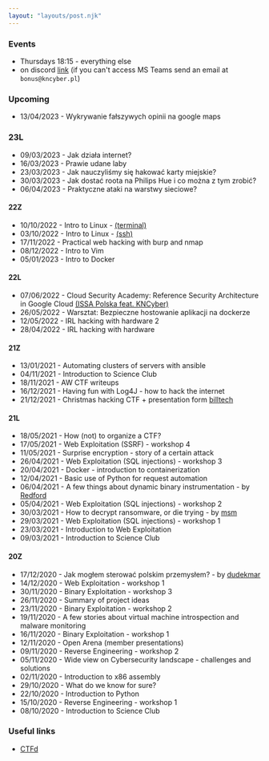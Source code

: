 ```yaml
---
layout: "layouts/post.njk"
---
```

### Events

- Thursdays 18:15 - everything else
- on discord [link](https://discord.gg/DjVypPcV8c)
  (if you can't access MS Teams send an email at `bonus@kncyber.pl`)

### Upcoming

- 13/04/2023 - Wykrywanie fałszywych opinii na google maps

### 23L

- 09/03/2023 - Jak działa internet?
- 16/03/2023 - Prawie udane laby
- 23/03/2023 - Jak nauczyliśmy się hakować karty miejskie?
- 30/03/2023 - Jak dostać roota na Philips Hue i co można z tym zrobić?
- 06/04/2023 - Praktyczne ataki na warstwy sieciowe?

#### 22Z

- 10/10/2022 - Intro to Linux - [(terminal)](https://docs.google.com/presentation/d/1lUJG3ZeYpzkbV2AIr3Tb9Pf5dpYz7MOxmmbHANYckP4/edit?usp=sharing)
- 03/10/2022 - Intro to Linux - [(ssh)](https://docs.google.com/presentation/d/17pdNQ7bMUJpsCE73hYcIy1UXxaqCriwTTp2xZXhgFR8/edit?usp=sharing)
- 17/11/2022 - Practical web hacking with burp and nmap
- 08/12/2022 - Intro to Vim
- 05/01/2023 - Intro to Docker

#### 22L

- 07/06/2022 - Cloud Security Academy: Reference Security Architecture in Google Cloud [(ISSA Polska feat. KNCyber)](https://www.elka.pw.edu.pl/Aktualnosci/Seminaria-wyklady-warsztaty/Cloud-Security)
- 26/05/2022 - Warsztat: Bezpieczne hostowanie aplikacji na dockerze
- 12/05/2022 - IRL hacking with hardware 2
- 28/04/2022 - IRL hacking with hardware

#### 21Z

- 13/01/2021 - Automating clusters of servers with ansible
- 04/11/2021 - Introduction to Science Club
- 18/11/2021 - AW CTF writeups
- 16/12/2021 - Having fun with Log4J - how to hack the internet
- 21/12/2021 - Christmas hacking CTF + presentation form [billtech](https://billtech.pl)

#### 21L

- 18/05/2021 - How (not) to organize a CTF?
- 17/05/2021 - Web Exploitation (SSRF) - workshop 4
- 11/05/2021 - Surprise encryption - story of a certain attack
- 26/04/2021 - Web Exploitation (SQL injections) - workshop 3
- 20/04/2021 - Docker - introduction to containerization
- 12/04/2021 - Basic use of Python for request automation
- 06/04/2021 - A few things about dynamic binary instrumentation - by [Redford](https://twitter.com/dsredford)
- 05/04/2021 - Web Exploitation (SQL injections) - workshop 2
- 30/03/2021 - How to decrypt ransomware, or die trying - by [msm](https://twitter.com/MsmCode)
- 29/03/2021 - Web Exploitation (SQL injections) - workshop 1
- 23/03/2021 - Introduction to Web Exploitation
- 09/03/2021 - Introduction to Science Club

#### 20Z

- 17/12/2020 - Jak mogłem sterować polskim przemysłem? - by [dudekmar](https://twitter.com/dudekmar)
- 14/12/2020 - Web Exploitation - workshop 1
- 30/11/2020 - Binary Exploitation - workshop 3
- 26/11/2020 - Summary of project ideas
- 23/11/2020 - Binary Exploitation - workshop 2
- 19/11/2020 - A few stories about virtual machine introspection and malware monitoring
- 16/11/2020 - Binary Exploitation - workshop 1
- 12/11/2020 - Open Arena (member presentations)
- 09/11/2020 - Reverse Engineering - workshop 2
- 05/11/2020 - Wide view on Cybersecurity landscape - challenges and solutions
- 02/11/2020 - Introduction to x86 assembly
- 29/10/2020 - What do we know for sure?
- 22/10/2020 - Introduction to Python
- 15/10/2020 - Reverse Engineering - workshop 1
- 08/10/2020 - Introduction to Science Club

### Useful links

- [CTFd](https://ctfd.kncyber.pl)
